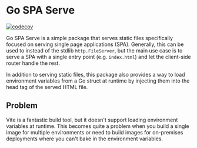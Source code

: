 # Go SPA Serve 
[![codecov](https://codecov.io/gh/jrschumacher/go-spaserve/graph/badge.svg?token=W99WAK10IX)](https://codecov.io/gh/jrschumacher/go-spaserve)

Go SPA Serve is a simple package that serves static files specifically focused on serving single page applications (SPA).
Generally, this can be used to instead of the stdlib `http.FileServer`, but the main use case is to serve a SPA with a
single entry point (e.g. `index.html`) and let the client-side router handle the rest.

In addition to serving static files, this package also provides a way to load environment variables from a Go struct at
runtime by injecting them into the head tag of the served HTML file.

## Problem

Vite is a fantastic build tool, but it doesn't support loading environment variables at runtime.
This becomes quite a problem when you build a single image for multiple environments or need to
build images for on-premises deployments where you can't bake in the environment variables.
